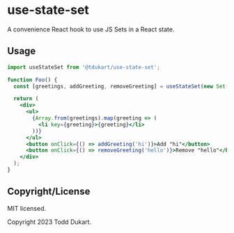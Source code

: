 # use-state-set

A convenience React hook to use JS Sets in a React state.

## Usage

```jsx
import useStateSet from '@tdukart/use-state-set';

function Foo() {
  const [greetings, addGreeting, removeGreeting] = useStateSet(new Set(['hello']));

  return (
    <div>
      <ul>
        {Array.from(greetings).map(greeting => (
          <li key={greeting}>{greeting}</li>
        ))}
      </ul>
      <button onClick={() => addGreeting('hi')}>Add "hi"</button>
      <button onClick={() => removeGreeting('hello')}>Remove "hello"</button>
    </div>
  );
}
```

## Copyright/License

MIT licensed.

Copyright 2023 Todd Dukart.
